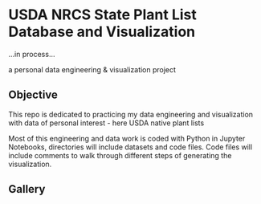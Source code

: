 # USDA NRCS State Plant List Database and Visualization

...in process...

a personal data engineering & visualization project

## Objective
This repo is dedicated to practicing my data engineering and visualization with data of personal interest - here USDA native plant lists

Most of this engineering and data work is coded with Python in Jupyter Notebooks, directories will include datasets and code files. Code files will include comments to walk through different steps of generating the visualization.

## Gallery
